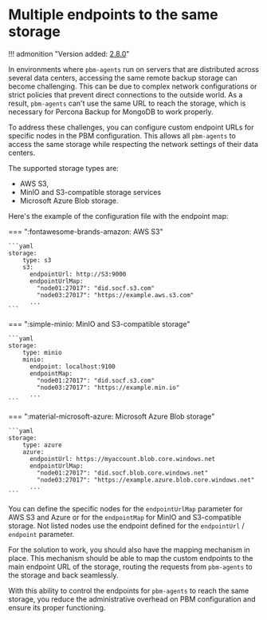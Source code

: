 # Multiple endpoints to the same storage

!!! admonition "Version added: [2.8.0](../release-notes/2.8.0.md)" 

In environments where `pbm-agents` run on servers that are distributed across several data centers, accessing the same remote backup storage can become challenging. This can be due to complex network configurations or strict policies that prevent direct connections to the outside world. As a result, `pbm-agents` can't use the same URL to reach the storage, which is necessary for Percona Backup for MongoDB to work properly.

To address these challenges, you can configure custom endpoint URLs for specific nodes in the PBM configuration. This allows all `pbm-agents` to access the same storage while respecting the network settings of their data centers.

The supported storage types are: 

* AWS S3, 
* MinIO and S3-compatible storage services 
* Microsoft Azure Blob storage. 

Here's the example of the configuration file with the endpoint map:

=== ":fontawesome-brands-amazon: AWS S3"

    ```yaml
    storage:
        type: s3
        s3:
          endpointUrl: http://S3:9000
          endpointUrlMap:
            "node01:27017": "did.socf.s3.com"
            "node03:27017": "https://example.aws.s3.com"
          ...
    ```

=== ":simple-minio: MinIO and S3-compatible storage"

    ```yaml
    storage:
        type: minio
        minio:
          endpoint: localhost:9100
          endpointMap:
            "node01:27017": "did.socf.s3.com"
            "node03:27017": "https://example.min.io"
          ...
    ```

=== ":material-microsoft-azure: Microsoft Azure Blob storage"

    ```yaml
    storage:
        type: azure
        azure:
          endpointUrl: https://myaccount.blob.core.windows.net
          endpointUrlMap:
            "node01:27017": "did.socf.blob.core.windows.net"
            "node03:27017": "https://example.azure.blob.core.windows.net"
          ...
    ```


You can define the specific nodes for the `endpointUrlMap` parameter for AWS S3 and Azure or for the `endpointMap` for MinIO and S3-compatible storage. Not listed nodes use the endpoint defined for the `endpointUrl` / `endpoint` parameter. 

For the solution to work, you should also have the mapping mechanism in place. This mechanism should be able to map the custom endpoints to the main endpoint URL of the storage, routing the requests from `pbm-agents` to the storage and back seamlessly.

With this ability to control the endpoints for `pbm-agents` to reach the same storage, you reduce the administrative overhead on PBM configuration and ensure its proper functioning. 